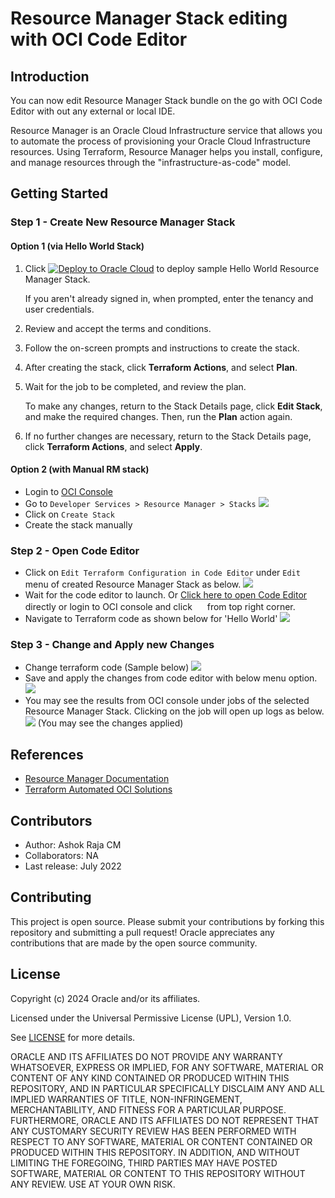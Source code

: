 # Resource Manager Stack editing with OCI Code Editor

## Introduction

You can now edit Resource Manager Stack bundle on the go with OCI Code Editor with out any external or local IDE.

Resource Manager is an Oracle Cloud Infrastructure service that allows you to automate the process of provisioning your Oracle Cloud Infrastructure resources. Using Terraform, Resource Manager helps you install, configure, and manage resources through the "infrastructure-as-code" model.

## Getting Started
### Step 1 - Create New Resource Manager Stack
#### Option 1 (via Hello World Stack)
1. Click [![Deploy to Oracle Cloud](https://oci-resourcemanager-plugin.plugins.oci.oraclecloud.com/latest/deploy-to-oracle-cloud.svg)](https://cloud.oracle.com/resourcemanager/stacks/create?region=home&zipUrl=https://github.com/oracle-devrel/oci-code-editor-samples/raw/samples/resource-manager-stacks/oci-rms-hello-world.zip) to deploy sample Hello World Resource Manager Stack.

    If you aren't already signed in, when prompted, enter the tenancy and user credentials.

2. Review and accept the terms and conditions.
3. Follow the on-screen prompts and instructions to create the stack.
4. After creating the stack, click **Terraform Actions**, and select **Plan**.
5. Wait for the job to be completed, and review the plan.

    To make any changes, return to the Stack Details page, click **Edit Stack**, and make the required changes. Then, run the **Plan** action again.
6. If no further changes are necessary, return to the Stack Details page, click **Terraform Actions**, and select **Apply**.


#### Option 2 (with Manual RM stack)
* Login to [OCI Console](https://cloud.oracle.com/)
* Go to `Developer Services > Resource Manager > Stacks`
![](./images/oci-rms-menu.png)
* Click on `Create Stack`
* Create the stack manually

### Step 2 - Open Code Editor
* Click on `Edit Terraform Configuration in Code Editor` under `Edit` menu of created Resource Manager Stack as below.
![](./images/oci-rms-edit-menu.png)
* Wait for the code editor to launch. Or [Click here to open Code Editor](https://cloud.oracle.com/?bdcstate=maximized&codeeditor=true) directly or login to OCI console and click  <img src="../images/oci-ce-icon.png" width="16" height="16" /> from top right corner.
* Navigate to Terraform code as shown below for 'Hello World'
![](./images/oci-rms-editor.png)

### Step 3 - Change and Apply new Changes
* Change terraform code (Sample below)
![](./images/oci-rms-code-change.png)
* Save and apply the changes from code editor with below menu option.
![](./images/oci-rms-editor-apply.png)
* You may see the results from OCI console under jobs of the selected Resource Manager Stack. Clicking on the job will open up logs as below.
![](./images/oci-rms-terraform-logs.png)
(You may see the changes applied)

## References
* [Resource Manager Documentation](https://docs.oracle.com/en-us/iaas/Content/ResourceManager/Concepts/resourcemanager.htm)
* [Terraform Automated OCI Solutions](https://docs.oracle.com/solutions/)

## Contributors
* Author: Ashok Raja CM
* Collaborators: NA
* Last release: July 2022

## Contributing
This project is open source.  Please submit your contributions by forking this repository and submitting a pull request!  Oracle appreciates any contributions that are made by the open source community.

## License
Copyright (c) 2024 Oracle and/or its affiliates.

Licensed under the Universal Permissive License (UPL), Version 1.0.

See [LICENSE](../LICENSE) for more details.

ORACLE AND ITS AFFILIATES DO NOT PROVIDE ANY WARRANTY WHATSOEVER, EXPRESS OR IMPLIED, FOR ANY SOFTWARE, MATERIAL OR CONTENT OF ANY KIND CONTAINED OR PRODUCED WITHIN THIS REPOSITORY, AND IN PARTICULAR SPECIFICALLY DISCLAIM ANY AND ALL IMPLIED WARRANTIES OF TITLE, NON-INFRINGEMENT, MERCHANTABILITY, AND FITNESS FOR A PARTICULAR PURPOSE.  FURTHERMORE, ORACLE AND ITS AFFILIATES DO NOT REPRESENT THAT ANY CUSTOMARY SECURITY REVIEW HAS BEEN PERFORMED WITH RESPECT TO ANY SOFTWARE, MATERIAL OR CONTENT CONTAINED OR PRODUCED WITHIN THIS REPOSITORY. IN ADDITION, AND WITHOUT LIMITING THE FOREGOING, THIRD PARTIES MAY HAVE POSTED SOFTWARE, MATERIAL OR CONTENT TO THIS REPOSITORY WITHOUT ANY REVIEW. USE AT YOUR OWN RISK. 